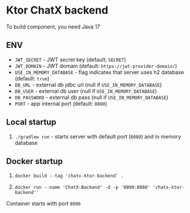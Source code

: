 # Ktor ChatX backend

To build component, you need Java 17

## ENV

- `JWT_SECRET` - JWT secret key (default: `SECRET`)
- `JWT_DOMAIN` - JWT domain (default: `https://jwt-provider-domain/`)
- `USE_IN_MEMORY_DATABASE` - flag indicates that server uses h2 database (default: `true`)
- `DB_URL` - external db jdbc url (null if `USE_IN_MEMORY_DATABASE`)
- `DB_USER` - external db user (null if `USE_IN_MEMORY_DATABASE`)
- `DB_PASSWORD` - external db pass (null if `USE_IN_MEMORY_DATABASE`)
- `PORT` - app internal port (default: `8080`)

## Local startup

1. `./gradlew run` - starts server with default port (`8080`) and in memory database

## Docker startup

1. `docker build --tag 'chatx-ktor-backend' .`

2. `docker run --name 'ChatX-Backend' -d -p '8090:8080' 'chatx-ktor-backend''`

Container starts with port `8090`